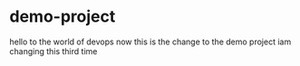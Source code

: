 # demo-project
hello to the world of devops
now this is the change to the demo project
iam changing this third time
